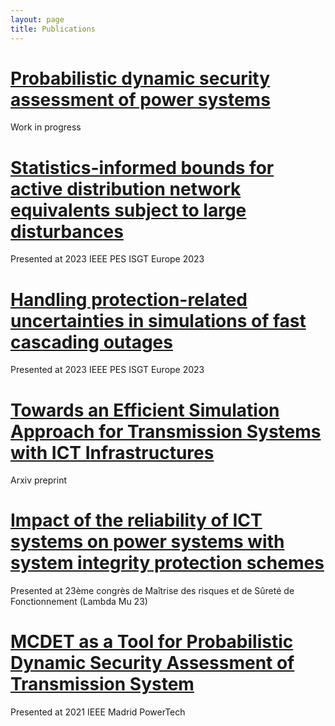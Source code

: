 ```yaml
---
layout: page
title: Publications
---
```


# [Probabilistic dynamic security assessment of power systems](https://fredericsabot.github.io/publications/pscc2024)

Work in progress

# [Statistics-informed bounds for active distribution network equivalents subject to large disturbances](https://fredericsabot.github.io/publications/isgt2023)

Presented at 2023 IEEE PES ISGT Europe 2023

# [Handling protection-related uncertainties in simulations of fast cascading outages](https://fredericsabot.github.io/publications/powertech2023)

Presented at 2023 IEEE PES ISGT Europe 2023

# [Towards an Efficient Simulation Approach for Transmission Systems with ICT Infrastructures](https://fredericsabot.github.io/publications/arxiv2023)

Arxiv preprint

# [Impact of the reliability of ICT systems on power systems with system integrity protection schemes](https://fredericsabot.github.io/publications/lambdamu2022)

Presented at 23ème congrès de Maîtrise des risques et de Sûreté de Fonctionnement (Lambda Mu 23)

# [MCDET as a Tool for Probabilistic Dynamic Security Assessment of Transmission System](https://fredericsabot.github.io/publications/powertech2021)

Presented at 2021 IEEE Madrid PowerTech